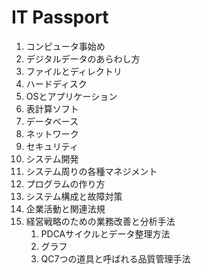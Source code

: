 # IT Passport

1. コンピュータ事始め
2. デジタルデータのあらわし方
3. ファイルとディレクトリ
4. ハードディスク
5. OSとアプリケーション
6. 表計算ソフト
7. データベース
8. ネットワーク
9. セキュリティ
10. システム開発
11. システム周りの各種マネジメント
12. プログラムの作り方
13. システム構成と故障対策
14. 企業活動と関連法規
15. 経営戦略のための業務改善と分析手法
    1. PDCAサイクルとデータ整理方法
    2. グラフ
    3. QC7つの道具と呼ばれる品質管理手法


